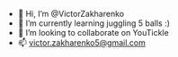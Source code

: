 - 👋 Hi, I’m @VictorZakharenko
- 🌱 I’m currently learning juggling 5 balls :)
- 💞️ I’m looking to collaborate on YouTickle
- 📫 victor.zakharenko5@gmail.com

<!---
VictorZakharenko/VictorZakharenko is a ✨ special ✨ repository because its `README.md` (this file) appears on your GitHub profile.
You can click the Preview link to take a look at your changes.
--->
